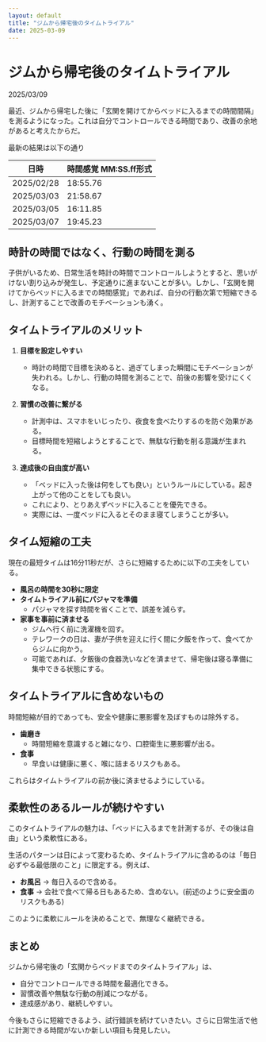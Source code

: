 ```yaml
---
layout: default
title: "ジムから帰宅後のタイムトライアル"
date: 2025-03-09
---
```


# ジムから帰宅後のタイムトライアル

2025/03/09

最近、ジムから帰宅した後に「玄関を開けてからベッドに入るまでの時間間隔」を測るようになった。これは自分でコントロールできる時間であり、改善の余地があると考えたからだ。

最新の結果は以下の通り  

| 日時 | 時間感覚 MM:SS.ff形式 |
| -- | -- |
|2025/02/28	| 18:55.76 |
|2025/03/03	| 21:58.67 |
|2025/03/05	| 16:11.85 |
|2025/03/07	| 19:45.23 |


## 時計の時間ではなく、行動の時間を測る

子供がいるため、日常生活を時計の時間でコントロールしようとすると、思いがけない割り込みが発生し、予定通りに進まないことが多い。しかし、「玄関を開けてからベッドに入るまでの時間感覚」であれば、自分の行動次第で短縮できるし、計測することで改善のモチベーションも湧く。

## タイムトライアルのメリット

1. **目標を設定しやすい**
   - 時計の時間で目標を決めると、過ぎてしまった瞬間にモチベーションが失われる。しかし、行動の時間を測ることで、前後の影響を受けにくくなる。
   
2. **習慣の改善に繋がる**
   - 計測中は、スマホをいじったり、夜食を食べたりするのを防ぐ効果がある。
   - 目標時間を短縮しようとすることで、無駄な行動を削る意識が生まれる。

3. **達成後の自由度が高い**
   - 「ベッドに入った後は何をしても良い」というルールにしている。起き上がって他のことをしても良い。
   - これにより、とりあえずベッドに入ることを優先できる。
   - 実際には、一度ベッドに入るとそのまま寝てしまうことが多い。

## タイム短縮の工夫

現在の最短タイムは16分11秒だが、さらに短縮するために以下の工夫をしている。

- **風呂の時間を30秒に限定**
- **タイムトライアル前にパジャマを準備**
  - パジャマを探す時間を省くことで、誤差を減らす。
- **家事を事前に済ませる**
  - ジムへ行く前に洗濯機を回す。
  - テレワークの日は、妻が子供を迎えに行く間に夕飯を作って、食べてからジムに向かう。
  - 可能であれば、夕飯後の食器洗いなどを済ませて、帰宅後は寝る準備に集中できる状態にする。

## タイムトライアルに含めないもの

時間短縮が目的であっても、安全や健康に悪影響を及ぼすものは除外する。

- **歯磨き**
  - 時間短縮を意識すると雑になり、口腔衛生に悪影響が出る。
- **食事**
  - 早食いは健康に悪く、喉に詰まるリスクもある。

これらはタイムトライアルの前か後に済ませるようにしている。

## 柔軟性のあるルールが続けやすい

このタイムトライアルの魅力は、「ベッドに入るまでを計測するが、その後は自由」という柔軟性にある。

生活のパターンは日によって変わるため、タイムトライアルに含めるのは「毎日必ずやる最低限のこと」に限定する。例えば、

- **お風呂** → 毎日入るので含める。
- **食事** → 会社で食べて帰る日もあるため、含めない。(前述のように安全面のリスクもある)

このように柔軟にルールを決めることで、無理なく継続できる。

## まとめ

ジムから帰宅後の「玄関からベッドまでのタイムトライアル」は、

- 自分でコントロールできる時間を最適化できる。
- 習慣改善や無駄な行動の削減につながる。
- 達成感があり、継続しやすい。

今後もさらに短縮できるよう、試行錯誤を続けていきたい。さらに日常生活で他に計測できる時間がないか新しい項目も発見したい。

